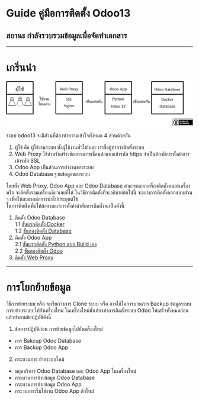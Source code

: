 # Guide คู่มือการติดตั้ง Odoo13
## สถานะ กำลังรวบรวมข้อมูลเพื่อจัดทำเอกสาร
---  
# เกริ่นนำ
![รูปภาพ Intro](image/Intro.png)  

ระบบ odoo13 จะมีส่วนที่ต้องทำความเข้าใจทั้งหมด 4 ส่วนด้วยกัน  
1. ผู้ใช้ คือ ผู้ใช้งานระบบ ทั้งผู้ใช้งานทั่วไป และ เราซึ่งผู้ทำการติดตั้งระบบ  
2. Web Proxy ใช้สำหรับสร้างช่องทางการเชื่อมต่อแบบเข้ารหัส https จำเป็นต้องมีการตั้งค่าการเข้ารหัส SSL  
3. Odoo App เป็นส่วนการทำงานของระบบ  
4. Odoo Database ฐานข้อมูลของระบบ  

โดยทั้ง Web Proxy, Odoo App และ Odoo Database สามารถแยกเครื่องติดตั้งคนละเครื่อง หรือ จะติดตั้งรวมเครื่องเดียวเลยก็ได้ ในวิธีการติดตั้งที่จะอธิบายต่อไปนี้ จะแบ่งการติดตั้งออกแบบส่วน ๆ เพื่อให้สะดวกต่อการนำไปประยุกต์ใช้  
ในการติดตั้งเพื่อให้สะดวกแก่การตั้งค่าลำดับการติดตั้งจะเป็นดังนี้  
1. ติดตั้ง Odoo Database  
  1.1 [ขั้นแรกติดตั้ง Docker](docker_install)  
  1.2 [ขั้นสองติดตั้ง Database](database_install)  
2. ติดตั้ง Odoo App  
  2.1 [ขั้นแรกติดตั้ง Python แบบ Build เอง](python_install)  
  2.2 [ขั้นสองติดตั้ง Odoo](odoo_install)  
3. [ติดตั้ง Web Proxy](proxy_ssl_install)  

---
# การโยกย้ายข้อมูล
วิธีการย้ายระบบ หรือ จะเรียกว่าการ Clone ระบบ หรือ อาจใช้ในการบวนการ Backup ข้อมูลระบบ  
การยย้ายระบบ ไปยังเครื่องใหม่ ในเครื่องใหม่นั้นต้องทำการติดตั้งระบบ Odoo ให้เสร็จทั้งหมดก่อน  แล้วทำตามข้อปฏิบัติดังนี้
1. ข้อควรปฏิบัติก่อน การย้ายข้อมูลไปยังเครื่องใหม่
  - การ Bakcup Odoo Database
  - การ Backup Odoo App
2. กระบวนการ ย้ายระบบใหม่
  - หยุดบริการ Odoo Database และ Odoo App ในเครื่องใหม่
  - กระบวนการย้ายข้อมูล Odoo Database
  - กระบวนการย้ายข้อมูล Odoo App
  - กระวนการเริ่มใช่งาน Odoo App ตัวใหม่
